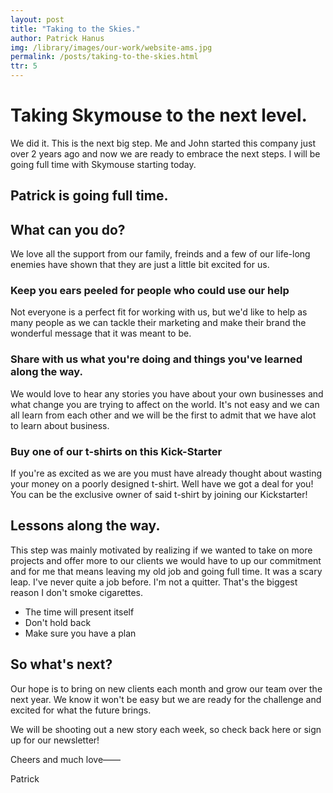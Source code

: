 ```yaml
---
layout: post
title: "Taking to the Skies."
author: Patrick Hanus
img: /library/images/our-work/website-ams.jpg
permalink: /posts/taking-to-the-skies.html
ttr: 5
---
```


# Taking Skymouse to the next level.

We did it. This is the next big step. Me and John started this company just over 2 years ago and now we are ready to embrace the next steps. I will be going full time with Skymouse starting today.

## Patrick is going full time.

## What can you do?
We love all the support from our family, freinds and a few of our life-long enemies have shown that they are just a little bit excited for us.

### Keep you ears peeled for people who could use our help
Not everyone is a perfect fit for working with us, but we'd like to help as many people as we can tackle their marketing and make their brand the wonderful message that it was meant to be.

### Share with us what you're doing and things you've learned along the way.
We would love to hear any stories you have about your own businesses and what change you are trying to affect on the world. It's not easy and we can all learn from each other and we will be the first to admit that we have alot to learn about business.

### Buy one of our t-shirts on this Kick-Starter
If you're as excited as we are you must have already thought about wasting your money on a poorly designed t-shirt. Well have we got a deal for you! You can be the exclusive owner of said t-shirt by joining our Kickstarter!

## Lessons along the way.
This step was mainly motivated by realizing if we wanted to take on more projects and offer more to our clients we would have to up our commitment and for me that means leaving my old job and going full time. It was a scary leap. I've never quite a job before. I'm not a quitter. That's the biggest reason I don't smoke cigarettes.

- The time will present itself
- Don't hold back
- Make sure you have a plan

## So what's next?
Our hope is to bring on new clients each month and grow our team over the next year. We know it won't be easy but we are ready for the challenge and excited for what the future brings.

We will be shooting out a new story each week, so check back here or sign up for our newsletter!

Cheers and much love——

Patrick
